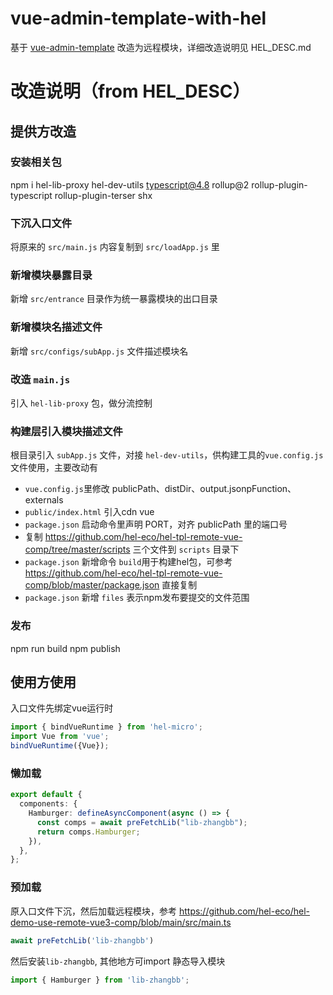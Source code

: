 # vue-admin-template-with-hel

基于 [vue-admin-template](https://github.com/PanJiaChen/vue-admin-template) 改造为远程模块，详细改造说明见 HEL_DESC.md

# 改造说明（from HEL_DESC）

## 提供方改造

### 安装相关包
npm i hel-lib-proxy hel-dev-utils typescript@4.8 rollup@2 rollup-plugin-typescript rollup-plugin-terser shx

### 下沉入口文件
将原来的 `src/main.js` 内容复制到 `src/loadApp.js` 里

### 新增模块暴露目录
新增 `src/entrance` 目录作为统一暴露模块的出口目录

### 新增模块名描述文件
新增 `src/configs/subApp.js` 文件描述模块名

### 改造 `main.js`
引入 `hel-lib-proxy` 包，做分流控制

### 构建层引入模块描述文件
根目录引入 `subApp.js` 文件，对接 `hel-dev-utils`，供构建工具的`vue.config.js`文件使用，主要改动有
- `vue.config.js`里修改 publicPath、distDir、output.jsonpFunction、externals
- `public/index.html` 引入cdn vue
- `package.json` 启动命令里声明 PORT，对齐 publicPath 里的端口号
- 复制 https://github.com/hel-eco/hel-tpl-remote-vue-comp/tree/master/scripts 三个文件到 `scripts` 目录下
- `package.json` 新增命令 `build`用于构建hel包，可参考 https://github.com/hel-eco/hel-tpl-remote-vue-comp/blob/master/package.json 直接复制
- `package.json` 新增 `files` 表示npm发布要提交的文件范围

### 发布
npm run build
npm publish


## 使用方使用
入口文件先绑定vue运行时
```ts
import { bindVueRuntime } from 'hel-micro';
import Vue from 'vue';
bindVueRuntime({Vue});
```


### 懒加载
<Hamburger />

```ts
export default {
  components: {
    Hamburger: defineAsyncComponent(async () => {
      const comps = await preFetchLib("lib-zhangbb");
      return comps.Hamburger;
    }),
  },
};
```

### 预加载 
原入口文件下沉，然后加载远程模块，参考 https://github.com/hel-eco/hel-demo-use-remote-vue3-comp/blob/main/src/main.ts
```ts
await preFetchLib('lib-zhangbb')
```

然后安装`lib-zhangbb`, 其他地方可import 静态导入模块
```ts
import { Hamburger } from 'lib-zhangbb';
```